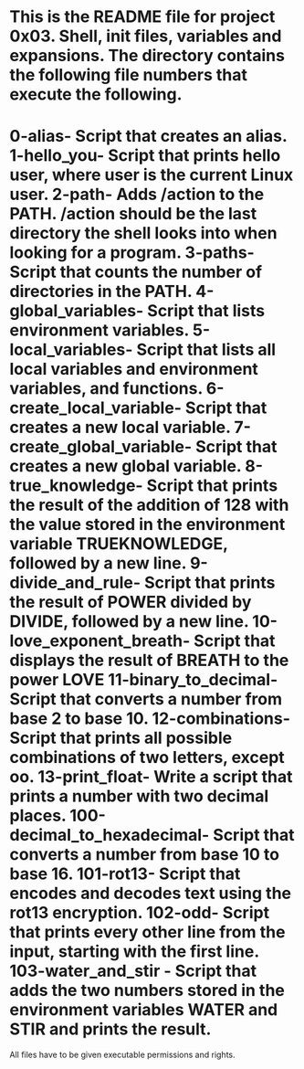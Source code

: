 This is the README file for project 0x03. Shell, init files, variables and expansions.
The directory contains the following file numbers  that execute the following.
========================================================================================
0-alias- Script that creates an alias.
1-hello_you- Script that prints hello user, where user is the current Linux user.
2-path- Adds /action to the PATH. /action should be the last directory the shell looks into when looking for a program.
3-paths- Script that counts the number of directories in the PATH.
4-global_variables- Script that lists environment variables.
5-local_variables- Script that lists all local variables and environment variables, and functions.
6-create_local_variable- Script that creates a new local variable.
7-create_global_variable- Script that creates a new global variable.
8-true_knowledge- Script that prints the result of the addition of 128 with the value stored in the environment variable TRUEKNOWLEDGE, followed by a new line.
9-divide_and_rule- Script that prints the result of POWER divided by DIVIDE, followed by a new line.
10-love_exponent_breath- Script that displays the result of BREATH to the power LOVE
11-binary_to_decimal- Script that converts a number from base 2 to base 10.
12-combinations- Script that prints all possible combinations of two letters, except oo.
13-print_float- Write a script that prints a number with two decimal places.
100-decimal_to_hexadecimal- Script that converts a number from base 10 to base 16.
101-rot13- Script that encodes and decodes text using the rot13 encryption.
102-odd- Script that prints every other line from the input, starting with the first line.
103-water_and_stir - Script that adds the two numbers stored in the environment variables WATER and STIR and prints the result.
===============================================================================================================
All files have to be given executable permissions and rights.
